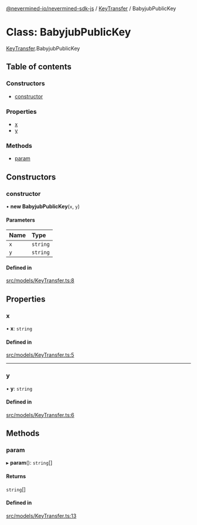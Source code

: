 [@nevermined-io/nevermined-sdk-js](../code-reference.md) / [KeyTransfer](../modules/KeyTransfer.md) / BabyjubPublicKey

# Class: BabyjubPublicKey

[KeyTransfer](../modules/KeyTransfer.md).BabyjubPublicKey

## Table of contents

### Constructors

- [constructor](KeyTransfer.BabyjubPublicKey.md#constructor)

### Properties

- [x](KeyTransfer.BabyjubPublicKey.md#x)
- [y](KeyTransfer.BabyjubPublicKey.md#y)

### Methods

- [param](KeyTransfer.BabyjubPublicKey.md#param)

## Constructors

### constructor

• **new BabyjubPublicKey**(`x`, `y`)

#### Parameters

| Name | Type |
| :------ | :------ |
| `x` | `string` |
| `y` | `string` |

#### Defined in

[src/models/KeyTransfer.ts:8](https://github.com/nevermined-io/sdk-js/blob/7d7cf7d/src/models/KeyTransfer.ts#L8)

## Properties

### x

• **x**: `string`

#### Defined in

[src/models/KeyTransfer.ts:5](https://github.com/nevermined-io/sdk-js/blob/7d7cf7d/src/models/KeyTransfer.ts#L5)

___

### y

• **y**: `string`

#### Defined in

[src/models/KeyTransfer.ts:6](https://github.com/nevermined-io/sdk-js/blob/7d7cf7d/src/models/KeyTransfer.ts#L6)

## Methods

### param

▸ **param**(): `string`[]

#### Returns

`string`[]

#### Defined in

[src/models/KeyTransfer.ts:13](https://github.com/nevermined-io/sdk-js/blob/7d7cf7d/src/models/KeyTransfer.ts#L13)
